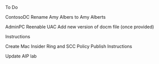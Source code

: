To Do

ContosoDC
Rename Amy Albers to Amy Alberts

AdminPC
Reenable UAC
Add new version of docm file (once provided)



Instructions

Create Mac Insider Ring and SCC Policy Publish Instructions

Update AIP lab